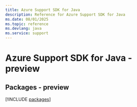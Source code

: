 ```yaml
---
title: Azure Support SDK for Java
description: Reference for Azure Support SDK for Java
ms.date: 08/01/2025
ms.topic: reference
ms.devlang: java
ms.service: support
---
```

# Azure Support SDK for Java - preview
## Packages - preview
[!INCLUDE [packages](support-index.md)]
